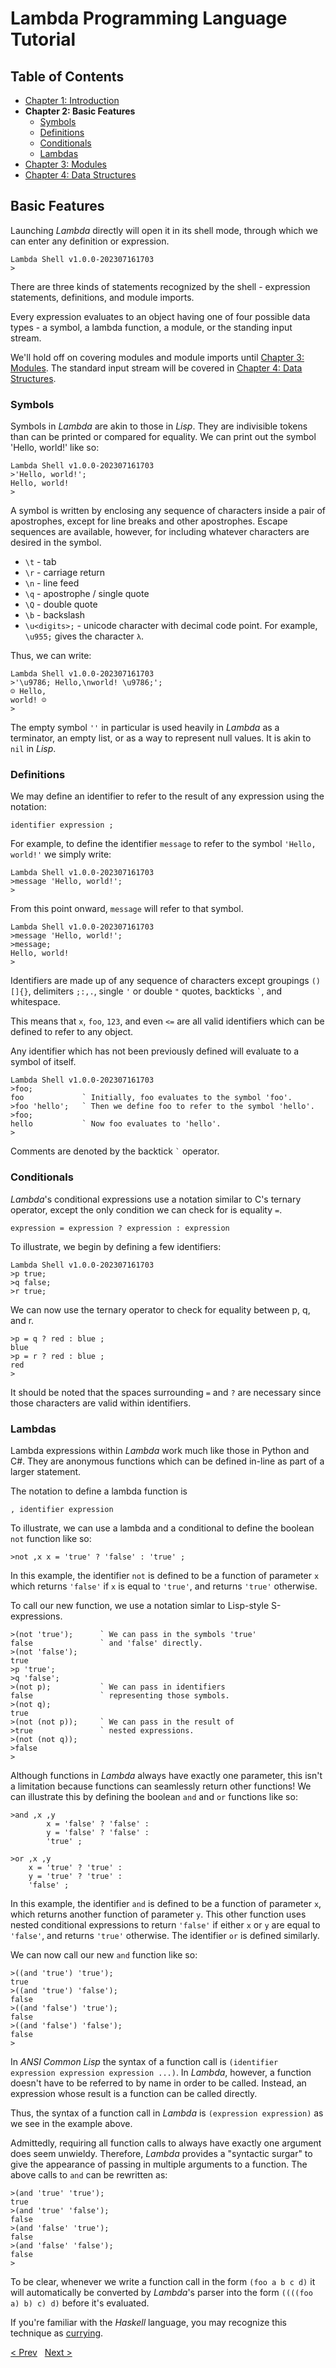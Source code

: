 
# Lambda Programming Language Tutorial

## Table of Contents

- [Chapter 1: Introduction](Ch01_Introduction.md)
- **Chapter 2: Basic Features**  
    - [Symbols](#symbols)
    - [Definitions](#definitions)
    - [Conditionals](#conditionals)
    - [Lambdas](#lambdas)
- [Chapter 3: Modules](Ch03_Modules.md)
- [Chapter 4: Data Structures](Ch04_DataStructures.md)

## Basic Features

Launching *Lambda* directly will open it in its shell mode, through which we can enter any definition or expression.

    Lambda Shell v1.0.0-202307161703
    >
    
There are three kinds of statements recognized by the shell - expression statements, definitions, and module imports.

Every expression evaluates to an object having one of four possible data types - a symbol, a lambda function, a module, or the standing input stream.

We'll hold off on covering modules and module imports until [Chapter 3: Modules](Ch03_Modules.md). The standard input stream will be covered in [Chapter 4: Data Structures](Ch04_DataStructures.md).

### Symbols

Symbols in *Lambda* are akin to those in *Lisp*. They are indivisible tokens than can be printed or compared for equality. We can print out the symbol 'Hello, world!' like so:

    Lambda Shell v1.0.0-202307161703
    >'Hello, world!';
    Hello, world!
    >

A symbol is written by enclosing any sequence of characters inside a pair of apostrophes, except for line breaks and other apostrophes. Escape sequences are available, however, for including whatever characters are desired in the symbol.

- `\t` - tab
- `\r` - carriage return 
- `\n` - line feed
- `\q` - apostrophe / single quote 
- `\Q` - double quote 
- `\b` - backslash
- `\u<digits>;` - unicode character with decimal code point. For example, `\u955;` gives the character `λ`.

Thus, we can write:

    Lambda Shell v1.0.0-202307161703
    >'\u9786; Hello,\nworld! \u9786;';
    ☺ Hello,
    world! ☺
    >

The empty symbol `''` in particular is used heavily in *Lambda* as a terminator, an empty list, or as a way to represent null values. It is akin to `nil` in *Lisp*. 

### Definitions

We may define an identifier to refer to the result of any expression using the notation:

    identifier expression ;
    
For example, to define the identifier `message` to refer to the symbol `'Hello, world!'` we simply write:

    Lambda Shell v1.0.0-202307161703
    >message 'Hello, world!';
    > 

From this point onward, `message` will refer to that symbol. 

    Lambda Shell v1.0.0-202307161703
    >message 'Hello, world!';
    >message;
    Hello, world!
    >

Identifiers are made up of any sequence of characters except groupings `()[]{}`, delimiters `;:,.`, single `'` or double `"` quotes, backticks `` ` ``, and whitespace. 

This means that `x`, `foo`, `123`, and even `<=` are all valid identifiers which can be defined to refer to any object. 

Any identifier which has not been previously defined will evaluate to a symbol of itself. 

    Lambda Shell v1.0.0-202307161703
    >foo;
    foo             ` Initially, foo evaluates to the symbol 'foo'.
    >foo 'hello';   ` Then we define foo to refer to the symbol 'hello'.
    >foo;
    hello           ` Now foo evaluates to 'hello'.
    >

Comments are denoted by the backtick `` ` `` operator. 

### Conditionals

*Lambda*'s conditional expressions use a notation similar to C's ternary operator, except the only condition we can check for is equality `=`. 

    expression = expression ? expression : expression 
    
To illustrate, we begin by defining a few identifiers:

    Lambda Shell v1.0.0-202307161703
    >p true;
    >q false;
    >r true;

We can now use the ternary operator to check for equality between p, q, and r.

    >p = q ? red : blue ;
    blue
    >p = r ? red : blue ;
    red
    >    

It should be noted that the spaces surrounding `=` and `?` are necessary since those characters are valid within identifiers. 

### Lambdas

Lambda expressions within *Lambda* work much like those in Python and C#. They are anonymous functions which can be defined in-line as part of a larger statement.

The notation to define a lambda function is

    , identifier expression
    
To illustrate, we can use a lambda and a conditional to define the boolean `not` function like so:

    >not ,x x = 'true' ? 'false' : 'true' ;

In this example, the identifier `not` is defined to be a function of parameter `x` which returns `'false'` if `x` is equal to `'true'`, and returns `'true'` otherwise.

To call our new function, we use a notation simlar to Lisp-style S-expressions. 

    >(not 'true');      ` We can pass in the symbols 'true' 
    false               ` and 'false' directly. 
    >(not 'false');     
    true
    >p 'true';
    >q 'false';
    >(not p);           ` We can pass in identifiers 
    false               ` representing those symbols. 
    >(not q);           
    true
    >(not (not p));     ` We can pass in the result of
    >true               ` nested expressions. 
    >(not (not q));     
    >false
    >
    
Although functions in *Lambda* always have exactly one parameter, this isn't a limitation because functions can seamlessly return other functions! We can illustrate this by defining the boolean `and` and `or` functions like so:

    >and ,x ,y
            x = 'false' ? 'false' :
            y = 'false' ? 'false' :
            'true' ;
    
    >or ,x ,y
        x = 'true' ? 'true' :
        y = 'true' ? 'true' :
        'false' ;

In this example, the identifier `and` is defined to be a function of parameter `x`, which returns another function of parameter `y`. This other function uses nested conditional expressions to return `'false'` if either `x` or `y` are equal to `'false'`, and returns `'true'` otherwise. The identifier `or` is defined similarly. 

We can now call our new `and` function like so:

    >((and 'true') 'true');
    true
    >((and 'true') 'false');
    false
    >((and 'false') 'true');
    false
    >((and 'false') 'false');
    false
    >

In *ANSI Common Lisp* the syntax of a function call is `(identifier expression expression expression ...)`. In *Lambda*, however, a function doesn't have to be referred to by name in order to be called. Instead, an expression whose result is a function can be called directly.

Thus, the syntax of a function call in *Lambda* is `(expression expression)` as we see in the example above.

Admittedly, requiring all function calls to always have exactly one argument does seem unwieldy. Therefore, *Lambda* provides a "syntactic surgar" to give the appearance of passing in multiple arguments to a function. The above calls to `and` can be rewritten as:

    >(and 'true' 'true');
    true
    >(and 'true' 'false');
    false
    >(and 'false' 'true');
    false
    >(and 'false' 'false');
    false
    >

To be clear, whenever we write a function call in the form `(foo a b c d)` it will automatically be converted by *Lambda*'s parser into the form `((((foo a) b) c) d)` before it's evaluated.

If you're familiar with the *Haskell* language, you may recognize this technique as [currying](https://wiki.haskell.org/Currying).

[< Prev](Ch01_Introduction.md)   [Next >](Ch03_Modules.md)
